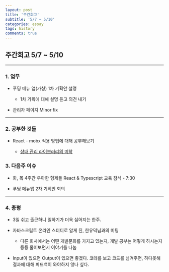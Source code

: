 ```yaml
---
layout: post
title: '주간회고'
subtitle: '5/7 ~ 5/10'
categories: essay
tags: history
comments: true
---
```


## 주간회고 5/7 ~ 5/10

---

### 1. 업무


-   푸딩 메뉴 앱(가칭) 1차 기획안 설명

    -   1차 기획에 대해 설명 듣고 의견 내기

-   관리자 페이지 Minor fix


---

### 2. 공부한 것들


-   React - mobx 적용 방법에 대해 공부해보기

    -   [상태 관리 라이브러리의 미학](https://velog.io/@velopert/redux-or-mobx)


### 3. 다음주 이슈

-   화, 목 4주간 우아한 형제들 React & Typescript 교육 참석 - 7:30

-   푸딩 메뉴앱 2차 기획안 회의


--- 

### 4. 총평

-   3일 쉬고 출근하니 일하기가 더욱 싫어지는 한주.

-   자바스크립트 온라인 스터디로 알게 된, 한유덕님과의 미팅 

    -   다른 회사에서는 어떤 개발문화를 가지고 있는지, 개발 공부는 어떻게 하시는지 등등 물어보면서 이야기를 나눔

-   Input이 있으면 Output이 있으면 좋겠다. 코테를 보고 코드를 넘겨주면, 하다못해 결과에 대해 피드백이 와야하지 않나 싶다. 